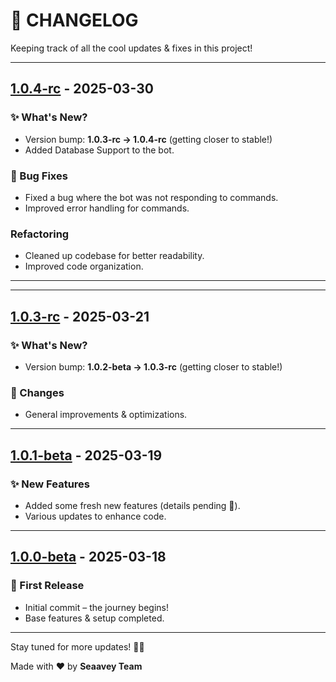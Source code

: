 # 🚀 CHANGELOG

Keeping track of all the cool updates & fixes in this project!

---

## [1.0.4-rc](https://github.com/seaavey/Whatsapp-BOT/tree/b019ffc877263f7efc76851343e8dc33db6011dc) - 2025-03-30

### ✨ What's New?

- Version bump: **1.0.3-rc → 1.0.4-rc** (getting closer to stable!)
- Added Database Support to the bot.

### 🐛 Bug Fixes

- Fixed a bug where the bot was not responding to commands.
- Improved error handling for commands.

### Refactoring

- Cleaned up codebase for better readability.
- Improved code organization.

---

---

## [1.0.3-rc](https://github.com/seaavey/Whatsapp-BOT/tree/ae2e6bc4996e82c828ecaf172a9465890cf36350) - 2025-03-21

### ✨ What's New?

- Version bump: **1.0.2-beta → 1.0.3-rc** (getting closer to stable!)

### 🔄 Changes

- General improvements & optimizations.

---

## [1.0.1-beta](https://github.com/seaavey/Whatsapp-BOT/tree/2a6c8c410a2870b5198a11ac3a091a44edf52f42) - 2025-03-19

### ✨ New Features

- Added some fresh new features (details pending 👀).
- Various updates to enhance code.

---

## [1.0.0-beta](https://github.com/seaavey/Whatsapp-BOT/tree/017243d4694508ab45553fd8d21db0e62849f92f) - 2025-03-18

### 🚀 First Release

- Initial commit – the journey begins!
- Base features & setup completed.

---

Stay tuned for more updates! 🚀🔥

Made with ❤️ by **Seaavey Team**
